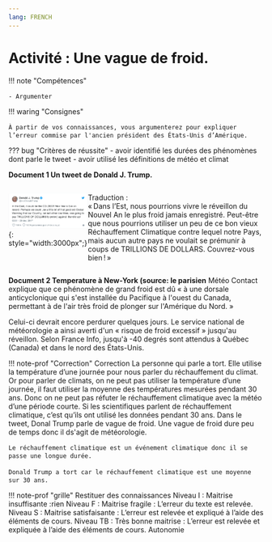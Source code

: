 ```yaml
---
lang: FRENCH
---
```



# Activité : Une vague de froid.

!!! note "Compétences"

    - Argumenter 

!!! waring "Consignes"

    À partir de vos connaissances, vous argumenterez pour expliquer l’erreur commise par l'ancien président des États-Unis d’Amérique.
    
??? bug "Critères de réussite"
    - avoir identifié les durées des phénomènes dont parle le tweet
    - avoir utilisé les définitions de météo et climat




**Document 1 Un tweet de Donald J. Trump.**

<div markdown style="display: flex; flex-direction:row" > 


![](Pictures/tweetTrump.png){: style="width:3000px";} 

Traduction :  
« Dans l’Est, nous pourrions vivre le réveillon du Nouvel An le plus froid jamais enregistré. Peut-être que nous pourrions utiliser un peu de ce bon vieux Réchauffement Climatique contre lequel notre Pays, mais aucun autre pays ne voulait se prémunir à coups de TRILLIONS DE DOLLARS. Couvrez-vous bien ! »

</div>

**Document 2 Temperature à New-York (source: le parisien**
Météo Contact explique que ce phénomène de grand froid est dû « à une dorsale anticyclonique qui s'est installée du Pacifique à l'ouest du Canada, permettant à de l'air très froid de plonger sur l'Amérique du Nord. »

Celui-ci devrait encore perdurer quelques jours. Le service national de météorologie a ainsi averti d'un « risque de froid excessif » jusqu'au réveillon. Selon France Info, jusqu'à -40 degrés sont attendus à Québec (Canada) et dans le nord des États-Unis.


!!! note-prof "Correction"
    Correction La personne qui parle a tort. Elle utilise la température d’une journée pour nous parler du réchauffement du climat. Or pour parler de climats, on ne peut pas utiliser la température d’une journée, il faut utiliser la moyenne des températures mesurées pendant 30 ans. Donc on ne peut pas réfuter le réchauffement climatique avec la météo d’une période courte. Si les scientifiques parlent de réchauffement climatique, c’est qu’ils ont utilisé les données pendant 30 ans.
    Dans le tweet, Donal Trump parle de vague de froid. Une vague de froid dure peu de temps donc il ds'agit de météorologie.

    Le réchauffement climatique est un événement climatique donc il se passe une longue durée.

    Donald Trump a tort car le réchauffement climatique est une moyenne sur 30 ans.

!!! note-prof "grille"
    Restituer des connaissances
    Niveau I : Maitrise insuffisante :rien
    Niveau F : Maitrise fragile : L’erreur du texte est relevée.
    Niveau S : Maitrise satisfaisante : L’erreur est relevée et expliqué à l’aide des éléments de cours.
    Niveau TB : Très bonne maitrise : L’erreur est relevée et expliquée à l’aide des éléments de cours. Autonomie

